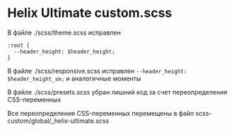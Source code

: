 # Helix Ultimate custom.scss
 
В файле ./scss/theme.scss исправлен 
```
:root {
  --header_height: $header_height;
}
```

В файле ./scss/responsive.scss  исправлен ```--header_height: $header_height_sm;``` и аналогичные моменты

В файле ./scss/presets.scss убран лишний код за счет переопределения CSS-переменных

Все переопределения CSS-переменных перемещены в файл scss-custom/global/_helix-ultimate.scss


